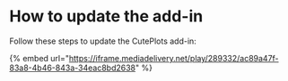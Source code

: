 # How to update the add-in

Follow these steps to update the CutePlots add-in:

{% embed url="https://iframe.mediadelivery.net/play/289332/ac89a47f-83a8-4b46-843a-34eac8bd2638" %}

